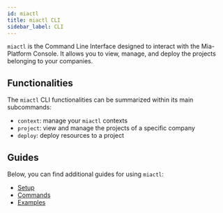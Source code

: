 ```yaml
---
id: miactl
title: miactl CLI
sidebar_label: CLI
---
```

`miactl` is the Command Line Interface designed to interact with the Mia-Platform Console.
It allows you to view, manage, and deploy the projects belonging to your companies.

## Functionalities

The `miactl` CLI functionalities can be summarized within its main subcommands:

- `context`: manage your `miactl` contexts
- `project`: view and manage the projects of a specific company
- `deploy`: deploy resources to a project

## Guides

Below, you can find additional guides for using `miactl`:

- [Setup](./20_setup.md)
- [Commands](./30_commands.md)
- [Examples](./40_examples.md)
